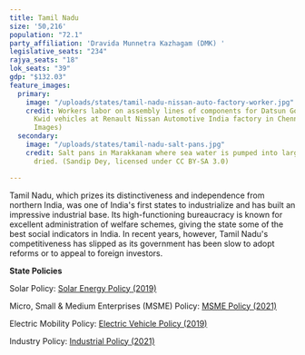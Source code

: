 ```yaml
---
title: Tamil Nadu
size: '50,216'
population: "72.1"
party_affiliation: 'Dravida Munnetra Kazhagam (DMK) '
legislative_seats: "234"
rajya_seats: "18"
lok_seats: "39"
gdp: "$132.03"
feature_images:
  primary:
    image: "/uploads/states/tamil-nadu-nissan-auto-factory-worker.jpg"
    credit: Workers labor on assembly lines of components for Datsun Go and Renault
      Kwid vehicles at Renault Nissan Automotive India factory in Chennai. (ARUN SANKAR/AFP/Getty
      Images)
  secondary:
    image: "/uploads/states/tamil-nadu-salt-pans.jpg"
    credit: Salt pans in Marakkanam where sea water is pumped into large pans and
      dried. (Sandip Dey, licensed under CC BY-SA 3.0)

---
```

Tamil Nadu, which prizes its distinctiveness and independence from northern India, was one of India's first states to industrialize and has built an impressive industrial base. Its high-functioning bureaucracy is known for excellent administration of welfare schemes, giving the state some of the best social indicators in India. In recent years, however, Tamil Nadu's competitiveness has slipped as its government has been slow to adopt reforms or to appeal to foreign investors.

**State Policies**

Solar Policy: [Solar Energy Policy (2019)](http://tidco.com/wp-content/uploads/2020/04/tamil-nadu-solar-policy-2019-min.pdf)

Micro, Small & Medium Enterprises (MSME) Policy: [MSME Policy (2021)](http://www.indcom.tn.gov.in/pdf/2021/MSME_Policy_2021.pdf)

Electric Mobility Policy: [Electric Vehicle Policy (2019)](https://powermin.gov.in/sites/default/files/uploads/EV/Tamilnadu.pdf)

Industry Policy: [Industrial Policy (2021)](https://www.indembassybern.gov.in/docs/1617966871Tamil_Nadu_Industrial_Policy_2021.pdf)